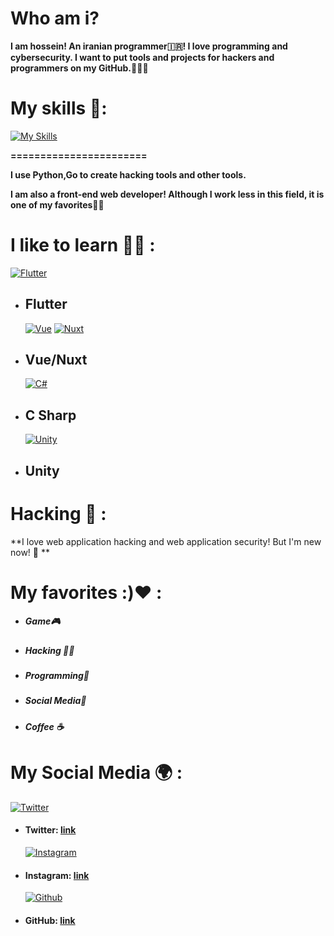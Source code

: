 # Who am i?
**I am hossein! An iranian programmer🇮🇷! I love programming and cybersecurity. I want to put tools and projects for hackers and programmers on my GitHub.👨‍💻🔥**
# My skills 💪:
[![My Skills](https://skillicons.dev/icons?i=html,css,sass,js,bootstrap,tailwind,react,next,python,linux,c,git)](https://skillicons.dev)

**=======================**


**I use Python,Go to create hacking tools and other tools.**



**I am also a front-end web developer! Although I work less in this field, it is one of my favorites👨‍💻**

# I like to learn 🧑‍🎓 :

   [![Flutter](https://skillicons.dev/icons?i=flutter)](https://skillicons.dev)
- ## Flutter
  [![Vue](https://skillicons.dev/icons?i=vue)](https://skillicons.dev) [![Nuxt](https://skillicons.dev/icons?i=nuxt)](https://skillicons.dev)
- ## Vue/Nuxt
  [![C#](https://skillicons.dev/icons?i=c#)](https://skillicons.dev)
- ## C Sharp
  [![Unity](https://skillicons.dev/icons?i=unity)](https://skillicons.dev)
- ## Unity 

# Hacking 🐍 :
**I love web application hacking and web application security! But I'm new now! 🥲 **

# My favorites :)❤️ :

- ##### Game🎮
- ##### Hacking 👨‍💻
- ##### Programming📝
- ##### Social Media📰
- ##### Coffee ☕
# My Social Media 🌍 :

  [![Twitter](https://skillicons.dev/icons?i=twitter)](https://skillicons.dev)
- #### Twitter: [link](https://twitter.com/hosseinyn91 "twitter")
  [![Instagram](https://skillicons.dev/icons?i=instagram)](https://skillicons.dev)
- #### Instagram: [link](https://www.instagram.com/hosseinyadegarnia/ "link")
  [![Github](https://skillicons.dev/icons?i=github)](https://skillicons.dev)
- #### GitHub: [link](https://github.com/hosseinyn)
